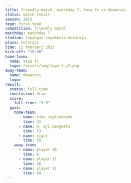 ```yaml
---
title: friendly match, matchday 7, tesa fc vs dewaruci
status: match result
season: 2023
team: first-team
competition: friendly match
matchday: matchday 7
stadium: lapangan sepakbola kutaraja
place: kutaraja
time: 12 februari 2023
kick-off: "15:30"
home-team:
  name: tesa fc
  logo: /assets/img/logo-1_v2.png
away-team:
  name: dewaruci
  logo: 
result:
  status: full-time
  conclusion: draw
  score:
    full-time: "3-3"
  goal:
    home-team:
      - name: raka septiannada
        time: 41
      - name: m. aji pangestu
        time: 53
      - name: sigit
        time: 58
    away-team:
      - name: player 28
        time: 9
      - name: player 11
        time: 46
      - name: player 11
        time: 49
---
```

